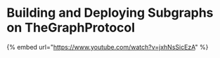 # Building and Deploying Subgraphs on TheGraphProtocol

{% embed url="https://www.youtube.com/watch?v=jxhNsSicEzA" %}